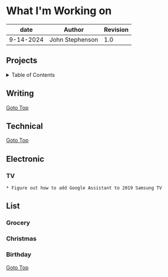 # What I'm Working on  

| date | Author | Revision |
| ------- |--------------- |------- |
| 9-14-2024 | John Stephenson | 1.0 |  

## Projects  

<details>  
<summary>Table of Contents</summary>  

[Writing](#writing)  
[Technical](#technical)  
[Electronic](#electronic)  
[List](#list)  

</details>   

## Writing 




[Goto Top](#profile-page)  



## Technical  




[Goto Top](#profile-page)  


## Electronic  
  ### TV
    * Figure out how to add Google Assistant to 2019 Samsung TV



## List
  ### Grocery  
  ### Christmas  
  ### Birthday 


[Goto Top](#profile-page)  

